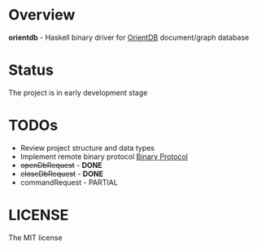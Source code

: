 # Overview
**orientdb** - Haskell binary driver for [OrientDB](http://orientdb.com/) document/graph database

# Status
The project is in early development stage

# TODOs
- Review project structure and data types
- Implement remote binary protocol [Binary Protocol](http://orientdb.com/docs/last/Network-Binary-Protocol.html)
 - <s>openDbRequest</s> - **DONE**
 - <s>closeDbRequest</s> - **DONE**
 - commandRequest - PARTIAL

# LICENSE
The MIT license
